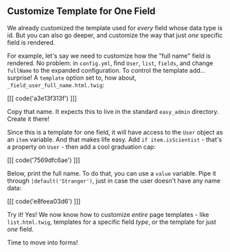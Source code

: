 ## Customize Template for One Field

We already customized the template used for *every* field whose data type is id.
But you can also go deeper, and customize the way that just *one* specific field
is rendered.

For example, let's say we need to customize how the "full name" field is rendered.
No problem: in `config.yml`, find `User`, `list`, `fields`, and change `fullName`
to the expanded configuration. To control the template add... surprise! A `template`
option set to, how about, `_field_user_full_name.html.twig`:

[[[ code('a3e13f313f') ]]]

Copy that name. It expects this to live in the standard `easy_admin` directory.
Create it there!

Since this is a template for one field, it will have access to the `User` object as
an `item` variable. And that makes life easy. Add `if item.isScientist` - that's
a property on `User` - then add a cool graduation cap:

[[[ code('7569dfc6ae') ]]]

Below, print the full name. To do that, you can use a `value` variable. Pipe it
through `|default('Stranger')`, just in case the user doesn't have any name data:

[[[ code('e8feea03d6') ]]]

Try it! Yes! We now know how to customize *entire* page templates - like `list.html.twig`,
templates for a specific field *type*, or the template for just *one* field. 

Time to move into forms!
